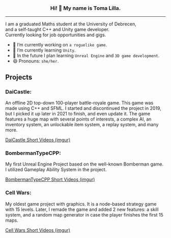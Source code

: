 
  
### <p align="center">Hi! 👋 My name is Toma Lilla.</p>
******
I am a graduated Maths student at the University of Debrecen,    
and a self-taught C++ and Unity game developer.  
Currently looking for job opportunities and gigs.

- 🔭 I’m currently working on `a roguelike game`. 
- 🌱 I’m currently learning `Unity`.
- 🌱 In the future I plan learning `Unreal Engine` and `3D game development`.
- 😄 Pronouns: `she/her`.

## Projects

### DaiCastle:
An offline 2D top-down 100-player battle-royale game. This game was made using C++ and SFML. I started and discontinued the project in 2019, but I picked it up later in 2021 to finish, and even update it. The game features a huge map with several points of interests, a complex AI, an inventory system, an unlockable item system, a replay system, and many more.

 [DaiCastle Short Videos (imgur)](https://imgur.com/a/ILUIHUQ)

### BombermanTypeCPP:
My first Unreal Engine Project based on the well-known Bomberman game. I utilized Gameplay Ability System in the project.

[BombermanTypeCPP Short Videos (imgur)](https://imgur.com/a/wFGIC6l)

### Cell Wars:
My oldest game project with graphics. It is a node-based strategy game with 15 levels. Later, I remade the game and added 2 new features: a skill system, and a random map generator in case the player finishes the first 15 maps.

[Cell Wars Short Videos (imgur)](https://imgur.com/a/qzHgXpv)

<!--
**zenkiisGlitchHub/zenkiisGlitchHub** is a ✨ _special_ ✨ repository because its `README.md` (this file) appears on your GitHub profile.

Here are some ideas to get you started:

- 🔭 I’m currently working on ...
- 🌱 I’m currently learning ...
- 👯 I’m looking to collaborate on ...
- 🤔 I’m looking for help with ...
- 💬 Ask me about ...
- 📫 How to reach me: ...
- 😄 Pronouns: ...
- ⚡ Fun fact: ...
-->
